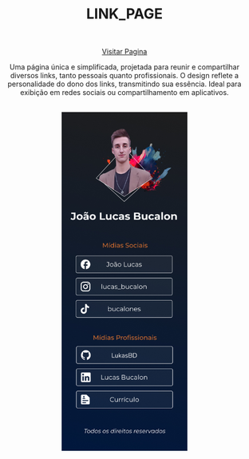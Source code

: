
<div width="100%" align="center">
  
<h1>﻿LINK_PAGE</h1>
</br>

<a href="https://lukasbd.github.io/link_page/">Visitar Pagina</a>
</br>

<p>Uma página única e simplificada, projetada para reunir e compartilhar diversos links, tanto pessoais quanto profissionais. O design reflete a personalidade do dono dos links, transmitindo sua essência. Ideal para exibição em redes sociais ou compartilhamento em aplicativos.<p>
</br>
<img width="50%" align="center" src="/image/linkpage_image.jpg" alt="imagem da página">
</div>
